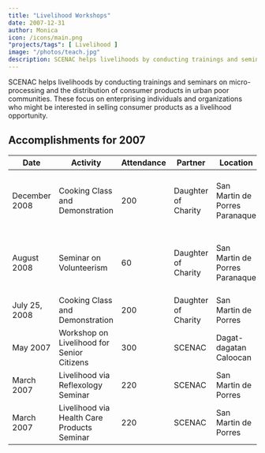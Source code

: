 ```yaml
---
title: "Livelihood Workshops"
date: 2007-12-31
author: Monica
icon: /icons/main.png
"projects/tags": [ Livelihood ]
image: "/photos/teach.jpg"
description: SCENAC helps livelihoods by conducting trainings and seminars on micro-processing and the distribution of consumer products in urban poor communities
---
```



<!-- OYERVIEW OF LIYELIBOOD PROGRAMS -->

SCENAC helps livelihoods by conducting trainings and seminars on micro-processing and the distribution of consumer products in urban poor communities. These focus on enterprising individuals and organizations who might be interested in selling consumer products as a livelihood opportunity.

<!-- In its limited capacity, SCENAC resources participated and led various undertakings to address the inefficiencies and utter lack of facilities in this depressed sector of society. The activity consists of establishment and/or rehabilitation of inactive industry associations, cooperatives and zone (purok) organizations thru product info, marketing seminars and encouragement of the people to actively involve themselves in livelihood projects, in order to strengthen their role in nation building. Thus far, SCENAC has acquired a data bank of ideas, insights and experiences including partners in trade that will provide assistance to families in the urban poor communities in effecting the livelihood projects and programs. -->

## Accomplishments for 2007

Date | Activity | Attendance | Partner | Location | Problems
--- | --- | --- | --- | --- | ---
December 2008 | Cooking Class and Demonstration | 200 | Daughter of Charity | San Martin de Porres Paranaque | Lack of coordination between assistant and coordinator
August 2008 | Seminar on Volunteerism | 60 | Daughter of Charity | San Martin de Porres Paranaque | Need to increase awareness on the value of volunteerism  
July 25, 2008 | Cooking Class and Demonstration | 200 | Daughter of Charity | San Martin de Porres | 
May 2007 | Workshop on Livelihood for Senior Citizens | 300 | SCENAC | Dagat-dagatan Caloocan | March 2007 | People expect quick result
March 2007 | Livelihood via Reflexology Seminar | 220 | SCENAC | San Martin de Porres |  
March 2007 | Livelihood via Health Care Products Seminar | 220 | SCENAC | San Martin de Porres  |


<!-- Problems — To identify livelihood projects fit for Senior Citizens -->

